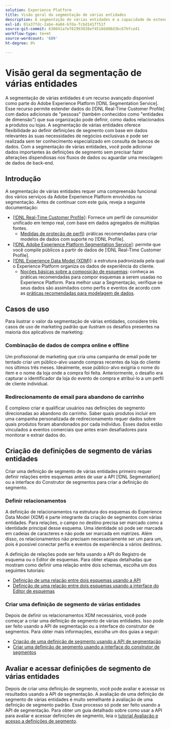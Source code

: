 ```yaml
---
solution: Experience Platform
title: Visão geral da segmentação de várias entidades
description: A segmentação de várias entidades é a capacidade de estender dados do Perfil com dados adicionais com base em produtos, lojas ou outras classes que não são de perfil. Depois de conectados, os dados de classes adicionais ficam disponíveis como se fossem nativos do esquema de Perfil.
exl-id: 01a37fdc-2abe-4a84-b7da-fcbd141ff51f
source-git-commit: 630041a7ef82993038ef4510dd08d3bc67bfce41
workflow-type: tm+mt
source-wordcount: '689'
ht-degree: 0%

---
```


# Visão geral da segmentação de várias entidades

A segmentação de várias entidades é um recurso avançado disponível como parte do Adobe Experience Platform [!DNL Segmentation Service]. Esse recurso permite estender dados do [!DNL Real-Time Customer Profile] com dados adicionais de &quot;pessoas&quot; (também conhecidos como &quot;entidades de dimensão&quot;) que sua organização pode definir, como dados relacionados a produtos ou lojas. A segmentação de várias entidades oferece flexibilidade ao definir definições de segmento com base em dados relevantes às suas necessidades de negócios exclusivas e pode ser realizada sem ter conhecimento especializado em consulta de bancos de dados. Com a segmentação de várias entidades, você pode adicionar dados importantes às definições de segmento sem precisar fazer alterações dispendiosas nos fluxos de dados ou aguardar uma mesclagem de dados de back-end.

## Introdução

A segmentação de várias entidades requer uma compreensão funcional dos vários serviços da Adobe Experience Platform envolvidos na segmentação. Antes de continuar com este guia, reveja a seguinte documentação:

* [[!DNL Real-Time Customer Profile]](../../profile/home.md): Fornece um perfil de consumidor unificado em tempo real, com base em dados agregados de múltiplas fontes.
   * [Medidas de proteção de perfil](../../profile/guardrails.md): práticas recomendadas para criar modelos de dados com suporte no [!DNL Profile].
* [[!DNL Adobe Experience Platform Segmentation Service]](../home.md): permite que você compile públicos a partir de dados de [!DNL Real-Time Customer Profile].
* [[!DNL Experience Data Model (XDM)]](../../xdm/home.md): a estrutura padronizada pela qual o Experience Platform organiza os dados de experiência do cliente.
   * [Noções básicas sobre a composição de esquemas](../../xdm/schema/composition.md#union): conheça as práticas recomendadas para compor esquemas a serem usadas no Experience Platform. Para melhor usar a Segmentação, verifique se seus dados são assimilados como perfis e eventos de acordo com as [práticas recomendadas para modelagem de dados](../../xdm/schema/best-practices.md).

## Casos de uso

Para ilustrar o valor da segmentação de várias entidades, considere três casos de uso de marketing padrão que ilustram os desafios presentes na maioria dos aplicativos de marketing:

### Combinação de dados de compra online e offline

Um profissional de marketing que cria uma campanha de email pode ter tentado criar um público-alvo usando compras recentes da loja do cliente nos últimos três meses. Idealmente, esse público-alvo exigiria o nome do item e o nome da loja onde a compra foi feita. Anteriormente, o desafio era capturar o identificador da loja do evento de compra e atribuí-lo a um perfil de cliente individual.

### Redirecionamento de email para abandono de carrinho

É complexo criar e qualificar usuários nas definições de segmento direcionadas ao abandono do carrinho. Saber quais produtos incluir em uma campanha personalizada de redirecionamento requer dados sobre quais produtos foram abandonados por cada indivíduo. Esses dados estão vinculados a eventos comerciais que antes eram desafiadores para monitorar e extrair dados do.

## Criação de definições de segmento de várias entidades

Criar uma definição de segmento de várias entidades primeiro requer definir relações entre esquemas antes de usar a API [!DNL Segmentation] ou a interface do Construtor de segmentos para criar a definição do segmento.

### Definir relacionamentos

A definição de relacionamentos na estrutura dos esquemas do Experience Data Model (XDM) é parte integrante da criação de segmentos com várias entidades. Para relações, o campo no destino precisa ser marcado como a identidade principal desse esquema. Uma identidade só pode ser marcada em cadeias de caracteres e não pode ser marcada em matrizes. Além disso, os relacionamentos não precisam necessariamente ser um para um, pois é possível conectar perfis e eventos de experiência a vários destinos.

A definição de relações pode ser feita usando a API do Registro de esquema ou o Editor de esquemas. Para obter etapas detalhadas que mostram como definir uma relação entre dois schemas, escolha um dos seguintes tutoriais:

* [Definição de uma relação entre dois esquemas usando a API](../../xdm/tutorials/relationship-api.md)
* [Definição de uma relação entre dois esquemas usando a interface do Editor de esquemas](../../xdm/tutorials/relationship-ui.md)

### Criar uma definição de segmento de várias entidades

Depois de definir os relacionamentos XDM necessários, você pode começar a criar uma definição de segmento de várias entidades. Isso pode ser feito usando a API de segmentação ou a interface do construtor de segmentos. Para obter mais informações, escolha um dos guias a seguir:

* [Criação de uma definição de segmento usando a API de segmentação](./create-a-segment.md)
* [Criar uma definição de segmento usando a interface do construtor de segmentos](../ui/overview.md)

## Avaliar e acessar definições de segmento de várias entidades

Depois de criar uma definição de segmento, você pode avaliar e acessar os resultados usando a API de segmentação. A avaliação de uma definição de segmento de várias entidades é muito semelhante à avaliação de uma definição de segmento padrão. Esse processo só pode ser feito usando a API de segmentação. Para obter um guia detalhado sobre como usar a API para avaliar e acessar definições de segmento, leia o [tutorial Avaliação e acesso a definições de segmento](./evaluate-a-segment.md).
